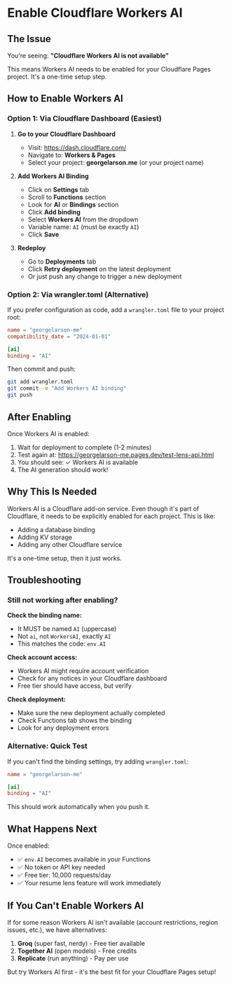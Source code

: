 # Enable Cloudflare Workers AI

## The Issue

You're seeing: **"Cloudflare Workers AI is not available"**

This means Workers AI needs to be enabled for your Cloudflare Pages project. It's a one-time setup step.

## How to Enable Workers AI

### Option 1: Via Cloudflare Dashboard (Easiest)

1. **Go to your Cloudflare Dashboard**
   - Visit: https://dash.cloudflare.com/
   - Navigate to: **Workers & Pages**
   - Select your project: **georgelarson.me** (or your project name)

2. **Add Workers AI Binding**
   - Click on **Settings** tab
   - Scroll to **Functions** section
   - Look for **AI** or **Bindings** section
   - Click **Add binding**
   - Select **Workers AI** from the dropdown
   - Variable name: `AI` (must be exactly `AI`)
   - Click **Save**

3. **Redeploy**
   - Go to **Deployments** tab
   - Click **Retry deployment** on the latest deployment
   - Or just push any change to trigger a new deployment

### Option 2: Via wrangler.toml (Alternative)

If you prefer configuration as code, add a `wrangler.toml` file to your project root:

```toml
name = "georgelarson-me"
compatibility_date = "2024-01-01"

[ai]
binding = "AI"
```

Then commit and push:
```bash
git add wrangler.toml
git commit -m "Add Workers AI binding"
git push
```

## After Enabling

Once Workers AI is enabled:
1. Wait for deployment to complete (1-2 minutes)
2. Test again at: https://georgelarson-me.pages.dev/test-lens-api.html
3. You should see: ✓ Workers AI is available
4. The AI generation should work!

## Why This Is Needed

Workers AI is a Cloudflare add-on service. Even though it's part of Cloudflare, it needs to be explicitly enabled for each project. This is like:
- Adding a database binding
- Adding KV storage
- Adding any other Cloudflare service

It's a one-time setup, then it just works.

## Troubleshooting

### Still not working after enabling?

**Check the binding name:**
- It MUST be named `AI` (uppercase)
- Not `ai`, not `WorkersAI`, exactly `AI`
- This matches the code: `env.AI`

**Check account access:**
- Workers AI might require account verification
- Check for any notices in your Cloudflare dashboard
- Free tier should have access, but verify

**Check deployment:**
- Make sure the new deployment actually completed
- Check Functions tab shows the binding
- Look for any deployment errors

### Alternative: Quick Test

If you can't find the binding settings, try adding `wrangler.toml`:

```toml
name = "georgelarson-me"

[ai]
binding = "AI"
```

This should work automatically when you push it.

## What Happens Next

Once enabled:
- ✅ `env.AI` becomes available in your Functions
- ✅ No token or API key needed
- ✅ Free tier: 10,000 requests/day
- ✅ Your resume lens feature will work immediately

## If You Can't Enable Workers AI

If for some reason Workers AI isn't available (account restrictions, region issues, etc.), we have alternatives:

1. **Groq** (super fast, nerdy) - Free tier available
2. **Together AI** (open models) - Free credits
3. **Replicate** (run anything) - Pay per use

But try Workers AI first - it's the best fit for your Cloudflare Pages setup!